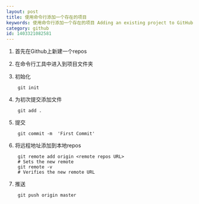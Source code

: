 ```yaml
---
layout: post
title: 使用命令行添加一个存在的项目
keywords: 使用命令行添加一个存在的项目 Adding an existing project to GitHub using the command line
category: github
id: 1403321082581
---
```


1. 首先在Github上新建一个repos

2. 在命令行工具中进入到项目文件夹

3. 初始化

		git init

4. 为初次提交添加文件

		git add .

5. 提交

		git commit -m  'First Commit'

6. 将远程地址添加到本地repos

		git remote add origin <remote repos URL>
		# Sets the new remote
		git remote -v
		# Verifies the new remote URL

7. 推送

		git push origin master